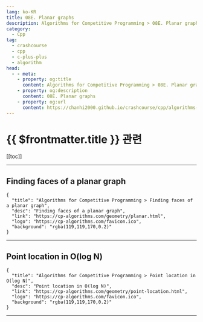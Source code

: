 ```yaml
---
lang: ko-KR
title: 08E. Planar graphs
description: Algorithms for Competitive Programming > 08E. Planar graphs
category:
  - Cpp
tag: 
  - crashcourse
  - cpp
  - c-plus-plus
  - algorithm
head:
  - - meta:
    - property: og:title
      content: Algorithms for Competitive Programming > 08E. Planar graphs
    - property: og:description
      content: 08E. Planar graphs
    - property: og:url
      content: https://chanhi2000.github.io/crashcourse/cpp/algorithms-for-competitive-programming/08-geometry/08E.html
---
```


# {{ $frontmatter.title }} 관련

[[toc]]

---

## Finding faces of a planar graph

```component VPCard
{
  "title": "Algorithms for Competitive Programming > Finding faces of a planar graph",
  "desc": "Finding faces of a planar graph",
  "link": "https://cp-algorithms.com/geometry/planar.html",
  "logo": "https://cp-algorithms.com/favicon.ico",
  "background": "rgba(119,119,170,0.2)"
}
```

---

## Point location in O(log N)

```component VPCard
{
  "title": "Algorithms for Competitive Programming > Point location in O(log N)",
  "desc": "Point location in O(log N)",
  "link": "https://cp-algorithms.com/geometry/point-location.html",
  "logo": "https://cp-algorithms.com/favicon.ico",
  "background": "rgba(119,119,170,0.2)"
}
```

---

<TagLinks />